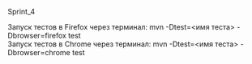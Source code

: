 Sprint_4

Запуск тестов в Firefox через терминал: mvn -Dtest=<имя теста> -Dbrowser=firefox test                         
Запуск тестов в Chrome через терминал: mvn -Dtest=<имя теста> -Dbrowser=chrome test
 
